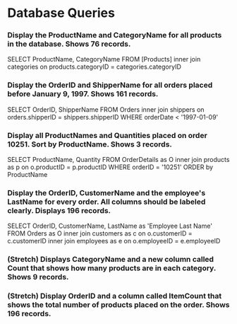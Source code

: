 # Database Queries

### Display the ProductName and CategoryName for all products in the database. Shows 76 records.
SELECT ProductName, CategoryName FROM [Products]
inner join categories on products.categoryID = categories.categoryID

### Display the OrderID and ShipperName for all orders placed before January 9, 1997. Shows 161 records.
SELECT OrderID, ShipperName FROM Orders
inner join shippers on orders.shipperID = shippers.shipperID
WHERE orderDate < '1997-01-09'

### Display all ProductNames and Quantities placed on order 10251. Sort by ProductName. Shows 3 records.
SELECT ProductName, Quantity FROM OrderDetails as O
inner join products as p on o.productID = p.productID
WHERE orderID = '10251'
ORDER by ProductName

### Display the OrderID, CustomerName and the employee's LastName for every order. All columns should be labeled clearly. Displays 196 records.
SELECT OrderID, CustomerName, LastName as 'Employee Last Name' FROM Orders as O
inner join customers as c on o.customerID = c.customerID
inner join employees as e on o.employeeID = e.employeeID

### (Stretch)  Displays CategoryName and a new column called Count that shows how many products are in each category. Shows 9 records.

### (Stretch) Display OrderID and a  column called ItemCount that shows the total number of products placed on the order. Shows 196 records. 